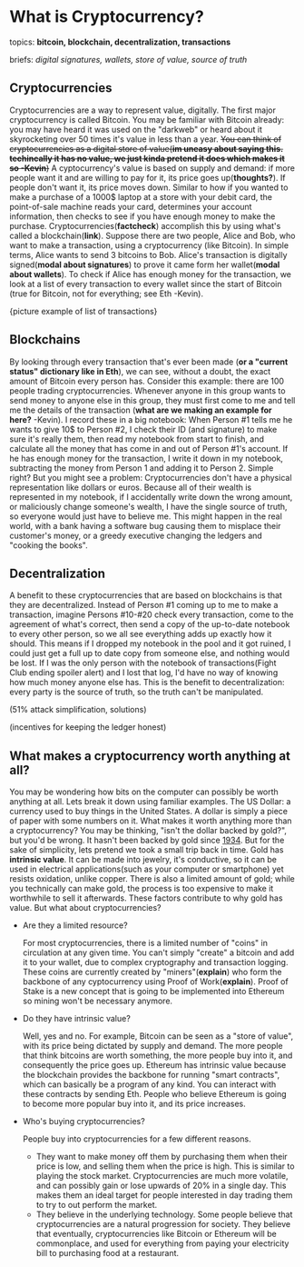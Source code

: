 # What is Cryptocurrency?
topics: **bitcoin, blockchain, decentralization, transactions**

briefs: *digital signatures, wallets, store of value, source of truth*

## Cryptocurrencies
  Cryptocurrencies are a way to represent value, digitally.  The first major cryptocurrency is called Bitcoin.  You may be familiar with Bitcoin already: you may have heard it was used on the  "darkweb" or heard about it skyrocketing over 50 times it's value in less than a year. ~~You can think of cryptocurrencies as a digital store of value(**im uneasy about saying this.  techincally it has no value, we just kinda pretend it does which makes it so -Kevin**)~~ A cyptocurrency's value is based on supply and demand: if more people want it and are willing to pay for it, its price goes up(**thoughts?**).  If people don't want it, its price moves down.  Similar to how if you wanted to make a purchase of a 1000$ laptop at a store with your debit card, the point-of-sale machine reads your card, determines your account information, then checks to see if you have enough money to make the purchase. Cryptocurrencies(**factcheck**) accomplish this by using what's called a blockchain(**link**).  Suppose there are two people, Alice and Bob, who want to make a transaction, using a cryptocurrency (like Bitcoin). In simple terms, Alice wants to send 3 bitcoins to Bob. Alice's transaction is digitally signed(**modal about signatures**) to prove it came form her wallet(**modal about wallets**). To check if Alice has enough money for the transaction, we look at a list of every transaction to every wallet since the start of Bitcoin (true for Bitcoin, not for everything; see Eth -Kevin).
	
{picture example of list of transactions}

## Blockchains
  By looking through every transaction that's ever been made (**or a "current status" dictionary like in Eth**), we can see, without a doubt, the exact amount of Bitcoin every person has. Consider this example: there are 100 people trading cryptocurrencies.  Whenever anyone in this group wants to send money to anyone else in this group, they must first come to me and tell me the details of the transaction (**what are we making an example for here?** -Kevin).  I record these in a big notebook:  When Person #1 tells me he wants to give 10$ to Person #2, I check their ID (and signature) to make sure it's really them, then read my notebook from start to finish, and calculate all the money that has come in and out of Person #1's account.  If he has enough money for the transaction, I write it down in my notebook, subtracting the money from Person 1 and adding it to Person 2.  Simple right?  But you might see a problem: Cryptocurrencies don't have a physical representation like dollars or euros.  Because all of their wealth is represented in my notebook, if I accidentally write down the wrong amount, or maliciously change someone's wealth, I have the single source of truth, so everyone would just have to believe me.  This might happen in the real world, with a bank having a software bug causing them to misplace their customer's money, or a greedy executive changing the ledgers and "cooking the books".

## Decentralization
  A benefit to these cryptocurrencies that are based on blockchains is that they are decentralized. Instead of Person #1 coming up to me to make a transaction, imagine Persons #10-#20 check every transaction, come to the agreement of what's correct, then send a copy of the up-to-date notebook to every other person, so we all see everything adds up exactly how it should. This means if I dropped my notebook in the pool and it got ruined, I could just get a full up to date copy from someone else, and nothing would be lost.  If I was the only person with the notebook of transactions(Fight Club ending spoiler alert) and I lost that log, I'd have no way of knowing how much money anyone else has.  This is the benefit to decentralization: every party is the source of truth, so the truth can't be manipulated.

(51% attack simplification, solutions)

(incentives for keeping the ledger honest)


## What makes a cryptocurrency worth anything at all?

  You may be wondering how bits on the computer can possibly be worth anything at all.  Lets break it down using familiar examples.
  The US Dollar: a currency used to buy things in the United States.  A dollar is simply a piece of paper with some numbers on it.  What makes it worth anything more than a cryptocurrency?  You may be thinking, "isn't the dollar backed by gold?", but you'd be wrong.  It hasn't been backed by gold since [1934](https://www.federalreserve.gov/faqs/currency_12770.htm).  But for the sake of simplicity, lets pretend we took a small trip back in time.  Gold has **intrinsic value**.  It can be made into jewelry, it's conductive, so it can be used in electrical applications(such as your computer or smartphone) yet resists oxidation, unlike copper.  There is also a limited amount of gold; while you technically can make gold, the process is too expensive to make it worthwhile to sell it afterwards.  These factors contribute to why gold has value.
  But what about cryptocurrencies?  
* Are they a limited resource?

  For most cryptocurrencies, there is a limited number of "coins" in circulation at any given time.  You can't simply "create" a bitcoin and add it to your wallet, due to complex cryptography and transaction logging.  These coins are currently created by "miners"(**explain**) who form the backbone of any cyptocurrency using Proof of Work(**explain**).  Proof of Stake is a new concept that is going to be implemented into Ethereum so mining won't be necessary anymore.
  
* Do they have intrinsic value?

  Well, yes and no.  For example, Bitcoin can be seen as a "store of value", with its price being dictated by supply and demand.  The more people that think bitcoins are worth something, the more people buy into it, and consequently the price goes up.  Ethereum has intrinsic value because the blockchain provides the backbone for running "smart contracts", which can basically be a program of any kind.  You can interact with these contracts by sending Eth.  People who believe Ethereum is going to become more popular buy into it, and its price increases.
  
* Who's buying cryptocurrencies?

  People buy into cryptocurrencies for a few different reasons.
  	* They want to make money off them by purchasing them when their price is low, and selling them when the price is high.
	This is similar to playing the stock market.  Cryptocurrencies are much more volatile, and can possibly gain or lose upwards of 20% in a single day.  This makes them an ideal target for people interested in day trading them to try to out perform the market.
	* They believe in the underlying technology.
	Some people believe that cryptocurrencies are a natural progression for society.  They believe that eventually, cryptocurrencies like Bitcoin or Ethereum will be commonplace, and used for everything from paying your electricity bill to purchasing food at a restaurant.

